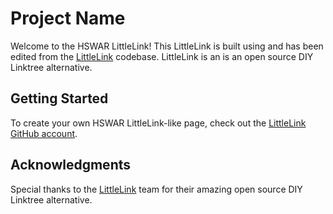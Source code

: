 # Project Name

Welcome to the HSWAR LittleLink! This LittleLink is built using and has been edited from the [LittleLink](https://github.com/sethcottle/littlelink/tree/main) codebase. LittleLink is an is an open source DIY Linktree alternative.

## Getting Started

To create your own HSWAR LittleLink-like page, check out the [LittleLink GitHub account](https://github.com/sethcottle/littlelink/tree/main).

## Acknowledgments

Special thanks to the [LittleLink](https://littlelink.io) team for their amazing open source DIY Linktree alternative.
